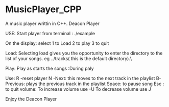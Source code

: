 MusicPlayer_CPP
===============

A music player writtin in C++. 
Deacon Player


USE:
Start player from terminal : ./example

On the display: select 
                    1 to Load
                    2 to play
                    3 to quit

Load: Selecting load gives you the opportunity to enter the directory to the list of your songs. eg ../tracks( this is the default directory).\

Play: Play as starts the songs :During paly 

  Use: R -reset player
           N -Next: this moves to the next track in the playlist
           B-Previous: plays the previous track in the playlist
           Space: to pause song
          Esc : to quit
    volume: To increase volume use -U
                    To decrease volume use J

Enjoy the Deacon Player
